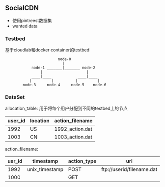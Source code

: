 
## SocialCDN

- 使用pintreest数据集
- wanted data
### Testbed

基于cloudlab和docker container的testbed

```text
	                    node-0
			              |
			node-1 _______|_______ node-2
				|                    |
			____|____            ____|____
		   |         |          |         |
        node-3     node-4     node-5    node-6

```





### DataSet
allocation_table: 用于将每个用户分配到不同的testbed上的节点

| user_id | location | action_filename |
| ------- | -------- | --------------- |
| 1992    | US       | 1992_action.dat |
| 1003    | CN       | 1003_action.dat |

action_filename: 

| usr_id | timestamp      | action_type | url                       |
| ------ | -------------- | ----------- | ------------------------- |
| 1992   | unix_timestamp | POST        | ftp://userid/filename.dat |
| 1000   |                | GET         |                           |
